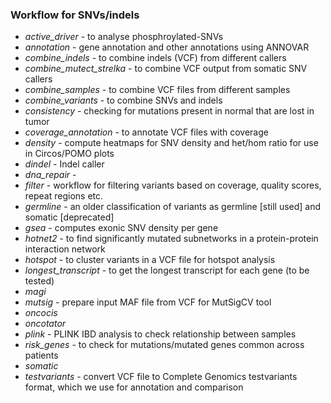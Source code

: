 ### Workflow for SNVs/indels


* *active_driver* - to analyse phosphroylated-SNVs
* *annotation* - gene annotation and other annotations using ANNOVAR
* *combine_indels* - to combine indels (VCF) from different callers
* *combine_mutect_strelka* - to combine VCF output from somatic SNV callers
* *combine_samples* - to combine VCF files from different samples
* *combine_variants* - to combine SNVs and indels
* *consistency* - checking for mutations present in normal that are lost in tumor
* *coverage_annotation* - to annotate VCF files with coverage
* *density* - compute heatmaps for SNV density and het/hom ratio for use in Circos/POMO plots
* *dindel* - Indel caller
* *dna_repair* - 
* *filter* - workflow for filtering variants based on coverage, quality scores, repeat regions etc.
* *germline* - an older classification of variants as germline [still used] and somatic [deprecated]
* *gsea* - computes exonic SNV density per gene
* *hotnet2* - to find significantly mutated subnetworks in a protein-protein interaction network 
* *hotspot* - to cluster variants in a VCF file for hotspot analysis
* *longest_transcript* - to get the longest transcript for each gene (to be tested)
* *magi* 
* *mutsig* - prepare input MAF file from VCF for MutSigCV tool
* *oncocis*
* *oncotator*
* *plink* - PLINK IBD analysis to check relationship between samples
* *risk_genes* - to check for mutations/mutated genes common across patients
* *somatic*
* *testvariants* - convert VCF file to Complete Genomics testvariants format, which we use for annotation and comparison
    
